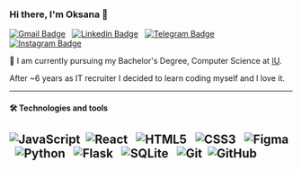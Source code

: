### Hi there, I'm Oksana 👋


[![Gmail Badge](https://img.shields.io/badge/Gmail-c14438?style=flat&logo=Gmail&logoColor=white)](mailto:opashkovska85@gmail.com "Connect via Email") &nbsp;
[![Linkedin Badge](https://img.shields.io/badge/LinkedIn-0072b1?style=flat&logo=Linkedin&logoColor=white)](https://www.linkedin.com/in/oksanapashkovska/  "Connect on LinkedIn") &nbsp;
[![Telegram Badge](https://img.shields.io/badge/Telegram-0088CC?style=flat&logo=Telegram&logoColor=white)](https://t.me/tinkabel999 "Contact on Telegram") &nbsp;
[![Instagram Badge](https://img.shields.io/badge/Instagram-E4405F?style=flat-square&logo=instagram&logoColor=white&link=https://www.instagram.com/oksana_pashkovska)](https://www.instagram.com/oksana_pashkovska/)

🌱 I am currently pursuing my Bachelor's Degree, Computer Science at [IU](https://www.iu-fernstudium.de/bachelor/computer-science/).

 After ~6 years as IT recruiter I decided to learn coding myself and I love it. 

---
#### 🛠  Technologies and tools

![JavaScript](https://img.shields.io/badge/-JavaScript-black?style=flat-square&logo=javascript)&nbsp;
![React](https://img.shields.io/badge/-React-black?style=flat-square&logo=react) &nbsp;
![HTML5](https://img.shields.io/badge/-HTML5-E34F26?style=flat-square&logo=html5&logoColor=white) &nbsp;
![CSS3](https://img.shields.io/badge/-CSS3-1572B6?style=flat-square&logo=css3) &nbsp;
![Figma](https://img.shields.io/badge/Figma-F24E1E?style=lat-square&logo=figma&logoColor=white) &nbsp;
![Python](https://img.shields.io/badge/-Python-black?style=flat-square&logo=Python) &nbsp;
![Flask](https://img.shields.io/badge/Flask-000000?style=flat-square&logo=flask&logoColor=white) &nbsp;
![SQLite](https://img.shields.io/badge/SQLite-07405E?style=flat-square&logo=sqlite&logoColor=white) &nbsp;
![Git](https://img.shields.io/badge/-Git-black?style=flat-square&logo=git)&nbsp;
![GitHub](https://img.shields.io/badge/-GitHub-181717?style=flat-square&logo=github)&nbsp;
---


<!--
**tinkabel85/tinkabel85** is a ✨ _special_ ✨ repository because its `README.md` (this file) appears on your GitHub profile.

Here are some ideas to get you started:

- 🔭 I’m currently working on ...
- 🌱 I’m currently learning ...
- 👯 I’m looking to collaborate on ...
- 🤔 I’m looking for help with ...
- 💬 Ask me about ...
- 📫 How to reach me: ...
- 😄 Pronouns: ...
- ⚡ Fun fact: ...
-->
